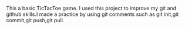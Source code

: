 This a basic TicTacToe game. I used this project to improve my git and github skills.I made a practice by using git comments such as git init,git commit,git push,git pull.
